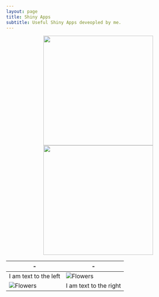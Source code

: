```yaml
---
layout: page
title: Shiny Apps
subtitle: Useful Shiny Apps deveopled by me.
---
```


<p align="center">
  <img width="300" height="300" src="/img/hello_world.jpeg"> <img width="300" height="300" src="/img/hello_world.jpeg">
</p>

| - | - |
|---|---|
| I am text to the left  | ![Flowers](/img/hello_world.jpeg) |
| ![Flowers](/img/hello_world.jpeg) | I am text to the right |

